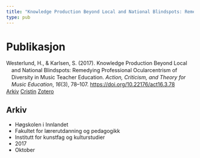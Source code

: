 ```yaml
---
title: "Knowledge Production Beyond Local and National Blindspots: Remedying Professional Ocularcentrism of Diversity in Music Teacher Education"
type: pub
---
```

<h1>Publikasjon</h1>
<article id="csl-bib-container-KWW3ZUM5" class="csl-bib-container">
  <div class="csl-bib-body" style="line-height: 1.35; padding-left: 1em; text-indent:-1em;">
  <div class="csl-entry">Westerlund, H., &amp; Karlsen, S. (2017). Knowledge Production Beyond Local and National Blindspots: Remedying Professional Ocularcentrism of Diversity in Music Teacher Education. <i>Action, Criticism, and Theory for Music Education</i>, <i>16</i>(3), 78&#x2013;107. <a href="https://doi.org/10.22176/act16.3.78">https://doi.org/10.22176/act16.3.78</a></div>
</div>
  <div class="csl-bib-buttons">
    <a href="#taxonomy-article-KWW3ZUM5" class="csl-bib-button">Arkiv</a>
    <a href="https://app.cristin.no/results/show.jsf?id=1509417" alt="Cristin URL" class="csl-bib-button">Cristin</a>
    <a href="http://zotero.org/groups/5022929/items/KWW3ZUM5" alt="Zotero URL" class="csl-bib-button">Zotero</a>
  </div>
  <div id="csl-bib-meta-container-KWW3ZUM5"></div>
</article>
<div id="csl-bib-meta-KWW3ZUM5" class="csl-bib-meta">
  <article id="taxonomy-article-KWW3ZUM5" class="taxonomy-article">
    <h1>Arkiv</h1>
    <ul>
      <li>Høgskolen i Innlandet</li>
      <li>Fakultet for lærerutdanning og pedagogikk</li>
      <li>Institutt for kunstfag og kulturstudier</li>
      <li>2017</li>
      <li>Oktober</li>
    </ul>
  </article>
</div>
